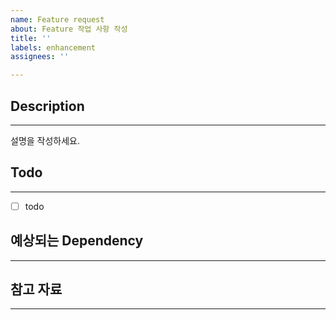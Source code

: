 ```yaml
---
name: Feature request
about: Feature 작업 사항 작성
title: ''
labels: enhancement
assignees: ''

---
```


## Description
---
설명을 작성하세요.

## Todo
---
-[ ] todo

## 예상되는 Dependency
---

## 참고 자료
---
